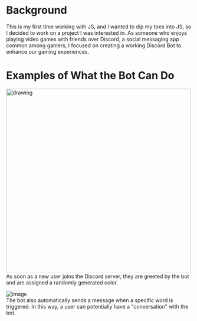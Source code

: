 # Background 
This is my first time working with JS, and I wanted to dip my toes into JS, so I decided to work on a project I was interested in. As someone who enjoys playing video games with friends over Discord, a social messaging app common among gamers, I focused on creating a working Discord Bot to enhance our gaming experiences. 

# Examples of What the Bot Can Do
<img src="https://user-images.githubusercontent.com/51142303/167269030-ea101c8f-258e-4eb0-aaeb-0397e9876b04.png" alt="drawing" width="500"/>
As soon as a new user joins the Discord server, they are greeted by the bot and are assigned a randomly generated color.

![image](https://user-images.githubusercontent.com/51142303/167269120-4abd174f-d440-423f-b923-02b20b29d400.png)  
The bot also automatically sends a message when a specific word is triggered. In this way, a user can potentially have a "conversation" with the bot. 
